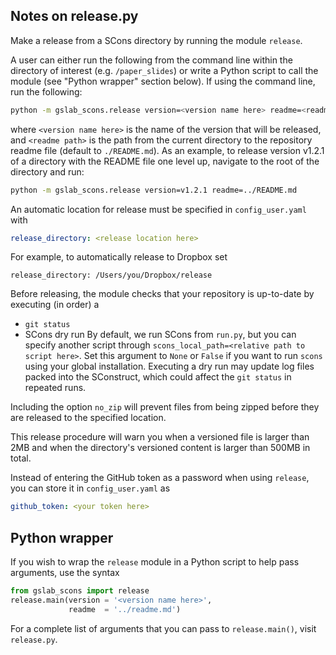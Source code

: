 ## Notes on release.py

Make a release from a SCons directory by running the module `release`. 

A user can either run the following from the command line within the directory of interest (e.g. `/paper_slides`) or write a Python script to call the module (see "Python wrapper" section below). If using the command line, run the following:

```sh
python -m gslab_scons.release version=<version name here> readme=<readme path here>
```
    
where `<version name here>` is the name of the version that 
will be released, and `<readme path>` is the path from the current directory
to the repository readme file (default to `./README.md`). As an example, to release version
v1.2.1 of a directory with the README file one level up, navigate to the root of the directory and run:

```sh
python -m gslab_scons.release version=v1.2.1 readme=../README.md
```

An automatic location for release must be specified in `config_user.yaml` with 

```yaml
release_directory: <release location here>
```

For example, to automatically release to Dropbox set

```
release_directory: /Users/you/Dropbox/release
``` 

Before releasing, the module checks that your repository is up-to-date by executing (in order) a
* `git status`
* SCons dry run
By default, we run SCons from `run.py`, but you can specify another script through `scons_local_path=<relative path to script here>`. Set this argument to `None` or `False` if you want to run `scons` using your global installation. Executing a dry run may update log files packed into the SConstruct, which could affect the `git status` in repeated runs.

Including the option `no_zip` will prevent files from being zipped before they are released to the specified location.  

This release procedure will warn you when a versioned file is larger than 2MB and when the directory's versioned content is larger than 500MB in total.  

Instead of entering the GitHub token as a password when using `release`, you can store it in `config_user.yaml` as

```yaml
github_token: <your token here>
```

## Python wrapper

If you wish to wrap the `release` module in a Python script to help pass arguments, use the syntax

```python
from gslab_scons import release
release.main(version = '<version name here>',
             readme  = '../readme.md')
```

For a complete list of arguments that you can pass to `release.main()`, visit `release.py`.
